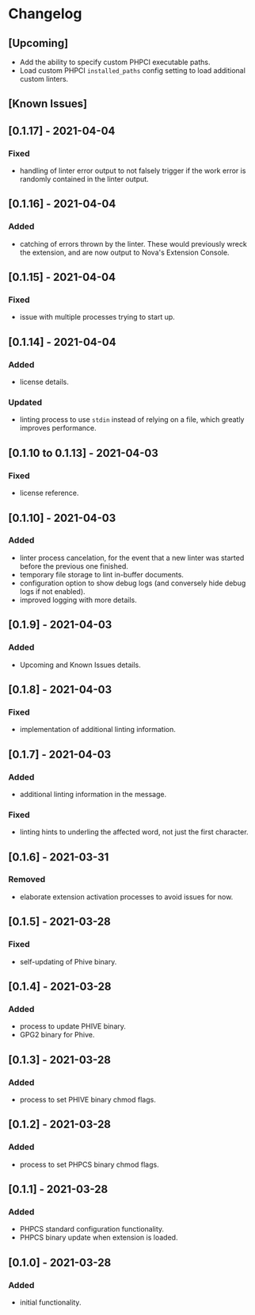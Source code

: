 # Changelog
## [Upcoming]
- Add the ability to specify custom PHPCI executable paths.
- Load custom PHPCI `installed_paths` config setting to load additional custom
  linters.
  
## [Known Issues]

## [0.1.17] - 2021-04-04
### Fixed
- handling of linter error output to not falsely trigger if the work error is
  randomly contained in the linter output.

## [0.1.16] - 2021-04-04
### Added
- catching of errors thrown by the linter. These would previously wreck the
  extension, and are now output to Nova's Extension Console.

## [0.1.15] - 2021-04-04
### Fixed
- issue with multiple processes trying to start up.

## [0.1.14] - 2021-04-04
### Added
- license details.

### Updated
- linting process to use `stdin` instead of relying on a file, which greatly
  improves performance.

## [0.1.10 to 0.1.13] - 2021-04-03
### Fixed
- license reference.

## [0.1.10] - 2021-04-03
### Added
- linter process cancelation, for the event that a new linter was started before
  the previous one finished.
- temporary file storage to lint in-buffer documents.
- configuration option to show debug logs (and conversely hide debug logs if not
  enabled).
- improved logging with more details.

## [0.1.9] - 2021-04-03
### Added
- Upcoming and Known Issues details.

## [0.1.8] - 2021-04-03
### Fixed
- implementation of additional linting information.

## [0.1.7] - 2021-04-03
### Added
- additional linting information in the message.

### Fixed
- linting hints to underling the affected word, not just the first character.

## [0.1.6] - 2021-03-31
### Removed
- elaborate extension activation processes to avoid issues for now.

## [0.1.5] - 2021-03-28
### Fixed
- self-updating of Phive binary.

## [0.1.4] - 2021-03-28
### Added
- process to update PHIVE binary.
- GPG2 binary for Phive.

## [0.1.3] - 2021-03-28
### Added
- process to set PHIVE binary chmod flags.

## [0.1.2] - 2021-03-28
### Added
- process to set PHPCS binary chmod flags.

## [0.1.1] - 2021-03-28
### Added
- PHPCS standard configuration functionality.
- PHPCS binary update when extension is loaded.

## [0.1.0] - 2021-03-28
### Added
- initial functionality.
